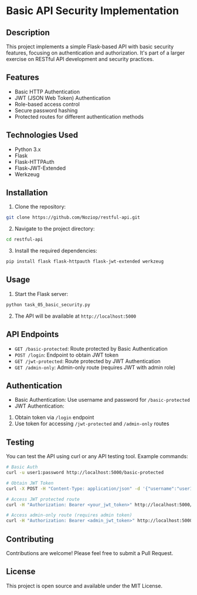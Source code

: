 # Basic API Security Implementation

## Description

This project implements a simple Flask-based API with basic security features, focusing on authentication and authorization. It's part of a larger exercise on RESTful API development and security practices.

## Features

- Basic HTTP Authentication
- JWT (JSON Web Token) Authentication
- Role-based access control
- Secure password hashing
- Protected routes for different authentication methods

## Technologies Used

- Python 3.x
- Flask
- Flask-HTTPAuth
- Flask-JWT-Extended
- Werkzeug

## Installation

1. Clone the repository:

```bash
git clone https://github.com/Noziop/restful-api.git
```


2. Navigate to the project directory:

```bash
cd restful-api
```


3. Install the required dependencies:

```bash
pip install flask flask-httpauth flask-jwt-extended werkzeug
```


## Usage

1. Start the Flask server:

```bash
python task_05_basic_security.py
```


2. The API will be available at `http://localhost:5000`

## API Endpoints

- `GET /basic-protected`: Route protected by Basic Authentication
- `POST /login`: Endpoint to obtain JWT token
- `GET /jwt-protected`: Route protected by JWT Authentication
- `GET /admin-only`: Admin-only route (requires JWT with admin role)

## Authentication

- Basic Authentication: Use username and password for `/basic-protected`
- JWT Authentication: 
1. Obtain token via `/login` endpoint
2. Use token for accessing `/jwt-protected` and `/admin-only` routes

## Testing

You can test the API using curl or any API testing tool. Example commands:

```bash
# Basic Auth
curl -u user1:password http://localhost:5000/basic-protected

# Obtain JWT Token
curl -X POST -H "Content-Type: application/json" -d '{"username":"user1","password":"password"}' http://localhost:5000/login

# Access JWT protected route
curl -H "Authorization: Bearer <your_jwt_token>" http://localhost:5000/jwt-protected

# Access admin-only route (requires admin token)
curl -H "Authorization: Bearer <admin_jwt_token>" http://localhost:5000/admin-only
```

## Contributing

Contributions are welcome! Please feel free to submit a Pull Request.

## License

This project is open source and available under the MIT License.